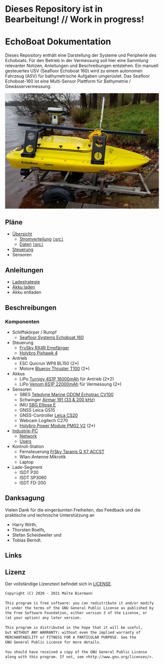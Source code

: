 # Dieses Repository ist in Bearbeitung! // Work in progress!

# EchoBoat Dokumentation
Dieses Repository enthält eine Darstellung der Systeme und Peripherie des Echoboats. Für den Betrieb in der Vermessung soll hier eine Sammlung relevanter Notizen, Anleitungen und Beschreibungen entstehen.
Ein manuell gesteuertes USV (Seafloor Echoboat 160) wird zu einem autonomen Fahrzeug (ASV) für bathymetrische Aufgaben umgerüstet. Das Seafloor Echoboat-160 ist eine Multi-Sensor Plattform für Bathymetrie / Gewässervermessung.

![Echoboat](./img/echoboat3.jpg)

## Pläne
- [Übersicht](./electrical_schemes/overview/overview.md)
  - [Stromverteilung](./electrical_schemes/overview/out/EchoBoat%20Power%20Distribution%20Overview.png) [`[`src`]`](./electrical_schemes/overview/overview_power.plantuml)
  - [Daten](./electrical_schemes/overview/out/EchoBoat%20Data%20Distribution%20Overview.png) [`[`src`]`](./electrical_schemes/overview/overview_data.plantuml)
- [Steuerung](./docs/remotecontrol/rc.md)
- Sensoren


## Anleitungen
 - [Ladestrategie](docs/energy/basics.md)
 - [Akku laden](docs/energy/charging.md)
 - Akku entladen
## Beschreibungen
### Komponenten
- Schiffskörper / Rumpf
  - [Seafloor Systems Echoboat 160](https://www.seafloorsystems.com/usv)
- Steuerung
  - [FrySky RX4R Empfänger](https://www.frsky-rc.com/product/rx4r/)
  - [Holybro Pixhawk 4](http://www.holybro.com/product/pixhawk-4/)
- Antrieb
  - ESC Quicrun WP8 BL150 (2\*)
  - Motore [Bluerov Thruster T100](https://bluerobotics.com/store/retired/t100-thruster/) (2\*)
- Akkus
  - LiPo [Turnigy 4S1P 16000mAh](https://hobbyking.com/de_de/turnigy-high-capacity-16000mah-4s-12c-multi-rotor-lipo-pack-w-xt90.html) für Antrieb (2\*2)
  - LiPo [Venom 6S1P 22000mAh](https://www.venompower.com/venom-22000mah-6s-22-2v-drone-professional-battery-15c-lipo-with-xt150-as150-35000) für Vermessung (2\*)
- Sensoren
  - SBES [Teledyne Marine ODOM Echotrac CV100](http://www.teledynemarine.com/singlebeam-hydrographic-echosounders)
  - Schwinger [Airmar 191 (33 & 200 kHz)](./docs/misc/sensors/transducer.md)
  - IMU [SBG Ellipse E](https://www.sbg-systems.com/products/ellipse-series/#ellipse-e_miniature-ins)
  - GNSS Leica GS15
  - GNSS-Controller [Leica CS20](https://leica-geosystems.com/de-de/products/gnss-systems/controllers/leica-cs20)
  - Webcam Logitech C270
  - [Holybro Power Module PM02 V2](http://www.holybro.com/product/power-modulepm02-v3/) (2\*)
- [Industrie-PC](./docs/misc/pc-hardware.md)
  - [Network](./docs/misc/network.md)
  - [Users](./docs/misc/user.md)
- Kontroll-Station
  - Fernsteuerung [FrSky Taranis Q X7 ACCST](https://www.frsky-rc.com/product/taranis-q-x7-2/) 
  - Wlan-Antenne Mikrotik
  - Laptop
- Lade-Segment
  - ISDT P30
  - ISDT SP3060
  - ISDT FD-200


## Danksagung

Vielen Dank für die eingeräumten Freiheiten, das Feedback und die praktische und technische Unterstützung an

- Harry Wirth,
- Thorsten Roelfs,
- Stefan Scheidweiler und
- Tobias Berndt.

## Links

## Lizenz

Der vollständige Lizenztext befindet sich in [LICENSE][1].

```
Copyright (C) 2020 - 2021 Malte Biermann

This program is free software: you can redistribute it and/or modify
it under the terms of the GNU General Public License as published by
the Free Software Foundation, either version 3 of the License, or
(at your option) any later version.

This program is distributed in the hope that it will be useful,
but WITHOUT ANY WARRANTY; without even the implied warranty of
MERCHANTABILITY or FITNESS FOR A PARTICULAR PURPOSE. See the
GNU General Public License for more details.

You should have received a copy of the GNU General Public License
along with this program. If not, see <http://www.gnu.org/licenses/>.
```

[1]: https://github.com/MalteBiermann/EchoBoat/LICENSE
